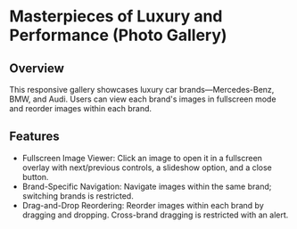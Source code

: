# Masterpieces of Luxury and Performance (Photo Gallery)

## Overview

This responsive gallery showcases luxury car brands—Mercedes-Benz, BMW, and Audi. Users can view each brand's images in fullscreen mode and reorder images within each brand.

## Features

- Fullscreen Image Viewer: Click an image to open it in a fullscreen overlay with next/previous controls, a slideshow option, and a close button.
- Brand-Specific Navigation: Navigate images within the same brand; switching brands is restricted.
- Drag-and-Drop Reordering: Reorder images within each brand by dragging and dropping. Cross-brand dragging is restricted with an alert.
